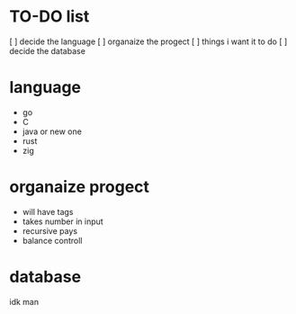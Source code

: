 # TO-DO list
[ ] decide the language
[ ] organaize the progect
[ ] things i want it to do
[ ] decide the database

# language
- go
- C
- java
or new one
- rust
- zig

# organaize progect
- will have tags
- takes number in input
- recursive pays
- balance controll

# database
idk man
